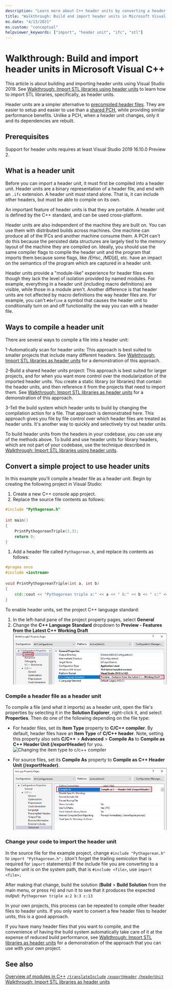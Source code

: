 ```yaml
---
description: "Learn more about C++ header units by converting a header file to a header unit"
title: "Walkthrough: Build and import header units in Microsoft Visual C++ projects"
ms.date: "4/13/2021"
ms.custom: "conceptual"
helpviewer_keywords: ["import", "header unit", "ifc", "stl"]
---
```


# Walkthrough: Build and import header units in Microsoft Visual C++

This article is about building and importing header units using Visual Studio 2019. See [Walkthrough: Import STL libraries using header units](walkthrough-import-stl-header-units.md) to learn how to import STL libraries, specifically, as header units.

Header units are a simpler alternative to [precompiled header files](creating-precompiled-header-files.md). They are easier to setup and easier to use than a [shared PCH](https://devblogs.microsoft.com/cppblog/shared-pch-usage-sample-in-visual-studio), while providing similar performance benefits. Unlike a PCH, when a header unit changes, only it and its dependencies are rebuilt.

## Prerequisites

Support for header units requires at least Visual Studio 2019 16.10.0 Preview 2.

## What is a header unit

Before you can import a header unit, it must first be compiled into a header unit. Header units are a binary representation of a header file, and end with an `.ifc` extension. A header unit must stand alone. That is, it can include other headers, but must be able to compile on its own.

An important feature of header units is that they are portable. A header unit is defined by the C++ standard, and can be used cross-platform.

Header units are also independent of the machine they are built on. You can use them with distributed builds across machines. One machine can produce all of the IFCs and another machine consume them. A PCH can't do this because the persisted data structures are largely tied to the memory layout of the machine they are compiled on. Ideally, you should use the same compiler flags to compile the header unit and the program that imports them because some flags, like /EHsc, /MD[d], etc. have an impact on the semantics of the program which are captured in a header unit.

Header units provide a "module-like" experience for header files even though they lack the level of isolation provided by named modules. For example, everything in a header unit (including macro definitions) are visible, while those in a module aren't. Another difference is that header units are not affected by macro definitions the way header files are. For example, you can't `#define` a symbol that causes the header unit to conditionally turn on and off functionality the way you can with a header file.

## Ways to compile a header unit

There are several ways to compile a file into a header unit:

1-Automatically scan for header units: This approach is best suited to smaller projects that include many different headers. See [Walkthrough: Import STL libraries as header units](walkthrough-import-stl-header-units.md#approach1) for a demonstration of this approach.

2-Build a shared header units project: This approach is best suited for larger projects, and for when you want more control over the modularization of the imported header units. You create a static library (or libraries) that contain the header units, and then reference it from the projects that need to import them. See [Walkthrough: Import STL libraries as header units](walkthrough-import-stl-header-units.md#approach2) for a demonstration of this approach.

3-Tell the build system which header units to build by changing the compilation action for a file. That approach is demonstrated here. This approach gives you file by file control over which header files are treated as header units. It's another way to quickly and selectively try out header units.

To build header units from the headers in your codebase, you can use any of the methods above. To build and use header units for library headers, which are not part of your codebase, use the technique described in [Walkthrough: Import STL libraries using header units](walkthrough-import-stl-header-units.md).
 
## Convert a simple project to use header units

In this example you'll compile a header file as a header unit. Begin by creating the following project in Visual Studio:

1. Create a new C++ console app project.
1. Replace the source file contents as follows:
```cpp
#include "Pythagorean.h"

int main()
{
    PrintPythogoreanTriple(2,3);
    return 0;
}
```
1. Add a header file called `Pythagorean.h`, and replace its contents as follows:
```cpp
#pragma once
#include <iostream>

void PrintPythogoreanTriple(int a, int b)
{
    std::cout << "Pythagorean triple a:" << a << " b:" << b << " c:" << a*a + b*b << std::endl;
}
```

To enable header units, set the project C++ language standard:

1. In the left-hand pane of the project property pages, select **General**
1. Change the **C++ Language Standard** dropdown to **Preview - Features from the Latest C++ Working Draft**
![Set language standard to preview version](media/set-cpp-language-latest.png)

### Compile a header file as a header unit

To compile a file (and what it imports) as a header unit, open the file's properties by selecting it in the **Solution Explorer**, right-click it, and select **Properties**. Then do one of the following depending on the file type:
- For header files, set its **Item Type** property to **C/C++ compiler**. By default, header files have an **Item Type** of **C/C++ header**. Note, setting this property also sets **C/C++** > **Advanced** > **Compile As** to **Compile as C++ Header Unit (/exportHeader)** for you.
![Changing the item type to c/c++ compiler](media/change-item-type.png.png)

- For source files, set its **Compile As** property to **Compile as C++ Header Unit (/exportHeader)**.
![Changeing Compile As to Compile as C++ Header Unit ](media/change-compile-as.png)

### Change your code to import the header unit

In the source file for the example project, change `#include "Pythagorean.h"` to `import "Pythagorean.h";` (don't forget the trailing semicolon that is required for `import` statements)  If the include file you are converting to a header unit is on the system path, that is `#include <file>`, use `import <file>;`

After making that change, build the solution (**Build** > **Build Solution** from the main menu, or press `F6`) and run it to see that it produces the expected output: `Pythagorean triple a:2 b:3 c:13`

In your own projects, this process can be repeated to compile other header files to header units. If you only want to convert a few header files to header units, this is a good approach.

If you have many header files that you want to compile, and the convenience of having the build system automatically take care of it at the expense of reduced build performance, see [Walkthrough: Import STL libraries as header units](walkthrough-import-stl-header-units.md#approach1) for a demonstration of the approach that you can use with your own project.

## See also

[Overview of modules in C++](../cpp/modules-cpp.md)
[`/translateInclude`](./reference/translateinclude.md)
[`/exportHeader`](./reference/module-exportheader.md)
[`/headerUnit`](./reference/headerunit.md)
[Walkthrough: Import STL libraries as header units](walkthrough-import-stl-header-units.md#approach1) 